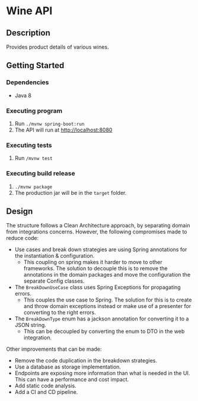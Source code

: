 # Wine API

## Description
Provides product details of various wines.

## Getting Started
### Dependencies
* Java 8

### Executing program
1. Run `./mvnw spring-boot:run`
2. The API will run at [http://localhost:8080](http://localhost:8080)

### Executing tests
1. Run `/mvnw test`

### Executing build release
1. `./mvnw package`
2. The production jar will be in the `target` folder.

## Design
The structure follows a Clean Architecture approach, by separating domain from integrations concerns. 
However, the following compromises made to reduce code:
- Use cases and break down strategies are using Spring annotations for the instantiation & configuration.
    - This coupling on spring makes it harder to move to other frameworks. The solution to decouple this is to remove 
    the annotations in the domain packages and move the configuration the separate Config classes.
- The `BreakDownUseCase` class uses Spring Exceptions for propagating errors.
    - This couples the use case to Spring. The solution for this is to create and throw domain exceptions instead or
     make use of a presenter for converting to the right errors.
- The `BreakDownType` enum has a jackson annotation for converting it to a JSON string.
    - This can be decoupled by converting the enum to DTO in the web integration.

Other improvements that can be made:
- Remove the code duplication in the breakdown strategies.
- Use a database as storage implementation.
- Endpoints are exposing more information than what is needed in the UI. This can have a performance and cost impact.
- Add static code analysis.
- Add a CI and CD pipeline.